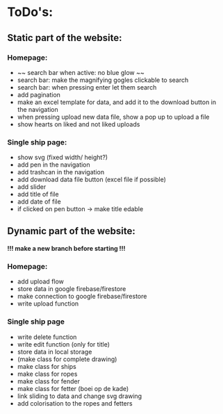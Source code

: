 # ToDo's:

## Static part of the website:

### Homepage:
- ~~ search bar when active: no blue glow ~~
- search bar: make the magnifying gogles clickable to search
- search bar: when pressing enter let them search
- add pagination
- make an excel template for data, and add it to the download button in the navigation
- when pressing upload new data file, show a pop up to upload a file
- show hearts on liked and not liked uploads

### Single ship page:
- show svg (fixed width/ height?)
- add pen in the navigation
- add trashcan in the navigation
- add download data file button (excel file if possible)
- add slider
- add title of file
- add date of file
- if clicked on pen button -> make title edable

## Dynamic part of the website:

#### !!!   make a new branch before starting   !!!

### Homepage:
- add upload flow
- store data in google firebase/firestore
- make connection to google firebase/firestore
- write upload function

### Single ship page
- write delete function
- write edit function (only for title)
- store data in local storage
- (make class for complete drawing)
- make class for ships
- make class for ropes
- make class for fender
- make class for fetter (boei op de kade)
- link sliding to data and change svg drawing
- add colorisation to the ropes and fetters



